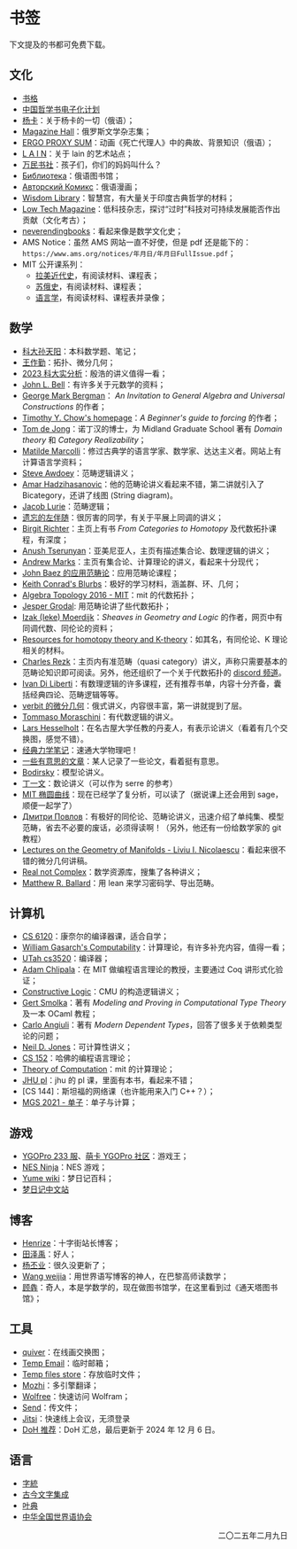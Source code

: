 # 书签

下文提及的书都可免费下载。

## 文化
- [书格](https://new.shuge.org/)
- [中国哲学书电子化计划](https://ctext.org/)
- [杨卡](http://yanka.lenin.ru/)：关于杨卡的一切（俄语）；
- [Magazine Hall](https://magazines.gorky.media/)：俄罗斯文学杂志集；
- [ERGO PROXY SUM](http://ergoproxysum.russelldjones.ru/)：动画《死亡代理人》中的典故、背景知识（俄语）；
- [L A I N](https://fauux.neocities.org/)：关于 lain 的艺术站点；
- [万民书社](https://wanmin-books.github.io/)：孩子们，你们的妈妈叫什么？
- [Библиотека](https://ilibrary.ru/)：俄语图书馆；
- [Авторский Комикс](https://acomics.ru/)：俄语漫画；
- [Wisdom Library](https://www.wisdomlib.org/)：智慧宫，有大量关于印度古典哲学的材料；
- [Low Tech Magazine](https://solar.lowtechmagazine.com/)：低科技杂志，探讨“过时”科技对可持续发展能否作出贡献（文化考古）；
- [neverendingbooks](http://www.neverendingbooks.org/)：看起来像是数学文化史；
- AMS Notice：虽然 AMS 网站一直不好使，但是 pdf 还是能下的：`https://www.ams.org/notices/年月日/年月日FullIssue.pdf`；
- MIT 公开课系列：
  - [拉美近代史](https://ocw.mit.edu/courses/21h-802-modern-latin-america-1808-present-revolution-dictatorship-democracy-spring-2005/)，有阅读材料、课程表；
  - [苏俄史](https://ocw.mit.edu/courses/21h-245j-soviet-and-post-soviet-politics-and-society-1917-to-the-present-spring-2016/)，有阅读材料、课程表；
  - [语言学](https://ocw.mit.edu/courses/24-900-introduction-to-linguistics-spring-2022/)，有阅读材料、课程表并录像；

## 数学
- [科大孙天阳](https://tysunseven.github.io/#)：本科数学题、笔记；
- [王作勤](http://staff.ustc.edu.cn/~wangzuoq/)：拓扑、微分几何；
- [2023 科大实分析](http://home.ustc.edu.cn/~matchbox/real.html)：殷浩的讲义值得一看；
- [John L. Bell](https://publish.uwo.ca/~jbell/)：有许多关于元数学的资料；
- [George Mark Bergman](https://math.berkeley.edu/~gbergman/)： *An Invitation to General Algebra and Universal Constructions* 的作者；
- [Timothy Y. Chow's homepage](http://timothychow.net/index.html)：*A Beginner's guide to forcing* 的作者；
- [Tom de Jong](https://tdejong.com/)：诺丁汉的博士，为 Midland Graduate School 著有 *Domain theory* 和 *Category Realizability*；
- [Matilde Marcolli](https://www.its.caltech.edu/~matilde/)：修过古典学的语言学家、数学家、达达主义者。网站上有计算语言学资料；
- [Steve Awdoey](https://awodey.github.io/)：范畴逻辑讲义；
- [Amar Hadzihasanovic](https://www.ioc.ee/~amar/)：他的范畴论讲义看起来不错，第二讲就引入了 Bicategory，还讲了线图 (String diagram)。
- [Jacob Lurie](https://www.math.ias.edu/~lurie/278x.html)：范畴逻辑；
- [遗忘的左伴随](https://www.bananaspace.org/wiki/用户:遗忘的左伴随)：很厉害的同学，有关于平展上同调的讲义；
- [Birgit Richter](https://www.math.uni-hamburg.de/home/richter/)：主页上有书 *From Categories to Homotopy* 及代数拓扑课程，有深度；
- [Anush Tserunyan](https://www.math.mcgill.ca/atserunyan/)：亚美尼亚人，主页有描述集合论、数理逻辑的讲义；
- [Andrew Marks](https://math.berkeley.edu/~marks/)：主页有集合论、计算理论的讲义，看起来十分现代；
- [John Baez 的应用范畴论](https://math.ucr.edu/home/baez/act_course/)：应用范畴论课程；
- [Keith Conrad's Blurbs](https://kconrad.math.uconn.edu/blurbs/)：极好的学习材料，涵盖群、环、几何；
- [Algebra Topology 2016 - MIT](https://ocw.mit.edu/courses/18-905-algebraic-topology-i-fall-2016/)：mit 的代数拓扑；
- [Jesper Grodal](https://web.math.ku.dk/~jg/): 用范畴论讲了些代数拓扑；
- [Izak (Ieke) Moerdijk](https://www.uu.nl/staff/IMoerdijk/Teaching)：*Sheaves in Geometry and Logic* 的作者，网页中有同调代数、同伦论的资料；
- [Resources for homotopy theory and K-theory](https://www.homotopytheory.info/)：如其名，有同伦论、K 理论相关的材料。
- [Charles Rezk](https://rezk.web.illinois.edu/)：主页内有准范畴（quasi category）讲义，声称只需要基本的范畴论知识即可阅读。另外，他还组织了一个关于代数拓扑的 [discord 频道](https://rezk.web.illinois.edu/discord.html)。
- [Ivan Di Liberti](https://diliberti.github.io/)：有数理逻辑的许多课程，还有推荐书单，内容十分齐备，囊括经典四论、范畴逻辑等等。
- [verbit 的微分几何](http://bogomolov-lab.ru/KURSY/GEOM-2013/)：俄式讲义，内容很丰富，第一讲就提到了层。
- [Tommaso Moraschini](https://moraschini.github.io/teaching.html)：有代数逻辑的讲义。
- [Lars Hesselholt](https://www.math.nagoya-u.ac.jp/~larsh/)：在名古屋大学任教的丹麦人，有表示论讲义（看着有几个交换图，感觉不错）。
- [经典力学笔记](https://www.bananaspace.org/wiki/用户:Solution/_笔记:_经典力学)：速通大学物理吧！
- [一些有意思的文章](https://pqnelson.github.io/org-notes/bookmarks.html)：某人记录了一些论文，看着挺有意思。
- [Bodirsky](https://wwwpub.zih.tu-dresden.de/~bodirsky/)：模型论讲义。
- [丁一文](http://faculty.bicmr.pku.edu.cn/~dingyiwen/)：数论讲义（可以作为 serre 的参考）
- [MIT 椭圆曲线](https://math.mit.edu/classes/18.783/2023/)：现在已经学了复分析，可以读了（据说课上还会用到 sage，顺便一起学了）
- [Дмитри Повлов](https://dmitripavlov.org/)：有极好的同伦论、范畴论讲义，迅速介绍了单纯集、模型范畴，省去不必要的废话，必须得读啊！（另外，他还有一份给数学家的 git 教程）
- [Lectures on the Geometry of Manifolds - Liviu I. Nicolaescu](https://www3.nd.edu/~lnicolae/Lectures.pdf)：看起来很不错的微分几何讲稿。
- [Real not Complex](https://realnotcomplex.com/)：数学资源库，搜集了各种讲义；
- [Matthew R. Ballard](https://www.matthewrobertballard.com/teaching/)：用 lean 来学习密码学、导出范畴。



## 计算机
- [CS 6120](https://www.cs.cornell.edu/courses/cs6120/2023fa/)：康奈尔的编译器课，适合自学；
- [William Gasarch's Computability](https://www.cs.umd.edu/~gasarch/COURSES/452/S24/index.html)：计算理论，有许多补充内容，值得一看；
- [UTah cs3520](https://my.eng.utah.edu/~cs3520/schedule.html)：编译器；
- [Adam Chlipala](http://adam.chlipala.net/)：在 MIT 做编程语言理论的教授，主要通过 Coq 讲形式化验证；
- [Constructive Logic](http://www.cs.cmu.edu/~crary/317-f23/schedule.html)：CMU 的构造逻辑讲义；
- [Gert Smolka](https://www.ps.uni-saarland.de/~smolka/)：著有 *Modeling and Proving in Computational Type Theory* 及一本 OCaml 教程；
- [Carlo Angiuli](https://carloangiuli.com/)：著有 *Modern Dependent Types*，回答了很多关于依赖类型论的问题；
- [Neil D. Jones](http://hjemmesider.diku.dk/~neil/)：可计算性讲义；
- [CS 152](https://groups.seas.harvard.edu/courses/cs152/2024sp/index.html)：哈佛的编程语言理论；
- [Theory of Computation](https://ocw.mit.edu/courses/18-404j-theory-of-computation-fall-2020/pages/syllabus/)：mit 的计算理论；
- [JHU pl](https://pl.cs.jhu.edu/pl/book/)：jhu 的 pl 课，里面有本书，看起来不错；
- [CS 144]：斯坦福的网络课（也许能用来入门 C++？）；
- [MGS 2021 - 单子](https://cs.ioc.ee/~tarmo/mgs21/)：单子与计算；

## 游戏
- [YGOPro 233 服](https://ygo233.com/)、[萌卡 YGOPro 社区](https://ygobbs.com/)：游戏王；
- [NES Ninja](https://nesninja.com/)：NES 游戏；
- [Yume wiki](https://yume.wiki/)：梦日记百科；
- [梦日记中文站](https://yumenikki.info/)

## 博客
- [Henrize](https://henrize.kim/)：十字街站长博客；
- [田泽禹](https://platoeinsyu.top/zh/)：好人；
- [杨丕业](https://y-iii.com/)：很久没更新了；
- [Wang weijia](https://weijia.wang/)：用世界语写博客的神人，在巴黎高师读数学；
- [顾犇](http://www.bengu.cn/)：奇人，本是学数学的，现在做图书馆学，在这里看到过《通天塔图书馆》；

## 工具
- [quiver](https://q.uiver.app)：在线画交换图；
- [Temp Email](https://temp-email.dreamhunter2333.xyz/)：临时邮箱；
- [Temp files store](https://0x0.st/)：存放临时文件；
- [Mozhi](https://translate.privacyredirect.com/)：多引擎翻译；
- [Wolfree](https://gqq.gitlab.io/input/)：快速访问 Wolfram；
- [Send](https://send.mni.li/)：传文件；
- [Jitsi](https://jitsi.tildeverse.org/)：快速线上会议，无须登录
- [DoH 推荐](https://coding.gs/2024/06/09/available-doh/)：DoH 汇总，最后更新于 2024 年 12 月 6 日。

## 语言
- [字統](https://zi.tools/)
- [古今文字集成](http://ccamc.org/)
- [叶典](http://yedict.com/)
- [中华全国世界语协会](https://www.chinaesperantoligo.com.cn/)

<p align="right">二〇二五年二月九日<p/>
